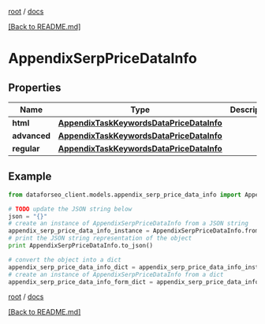 [root](./../ "root") / [docs](./ "docs")

[[Back to README.md]](./../README.md "[Back to README.md]")

# AppendixSerpPriceDataInfo

## Properties

Name | Type | Description | Notes
------------ | ------------- | ------------- | -------------
**html** | [**AppendixTaskKeywordsDataPriceDataInfo**](AppendixTaskKeywordsDataPriceDataInfo.md) |  | [optional]
**advanced** | [**AppendixTaskKeywordsDataPriceDataInfo**](AppendixTaskKeywordsDataPriceDataInfo.md) |  | [optional]
**regular** | [**AppendixTaskKeywordsDataPriceDataInfo**](AppendixTaskKeywordsDataPriceDataInfo.md) |  | [optional]

## Example

```python
from dataforseo_client.models.appendix_serp_price_data_info import AppendixSerpPriceDataInfo

# TODO update the JSON string below
json = "{}"
# create an instance of AppendixSerpPriceDataInfo from a JSON string
appendix_serp_price_data_info_instance = AppendixSerpPriceDataInfo.from_json(json)
# print the JSON string representation of the object
print AppendixSerpPriceDataInfo.to_json()

# convert the object into a dict
appendix_serp_price_data_info_dict = appendix_serp_price_data_info_instance.to_dict()
# create an instance of AppendixSerpPriceDataInfo from a dict
appendix_serp_price_data_info_form_dict = appendix_serp_price_data_info.from_dict(appendix_serp_price_data_info_dict)
```

  

[root](./../ "root") / [docs](./ "docs")

[[Back to README.md]](./../README.md "[Back to README.md]")